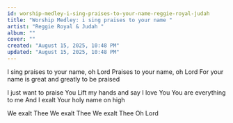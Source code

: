 ```yaml
---
id: worship-medley-i-sing-praises-to-your-name-reggie-royal-judah
title: "Worship Medley: i sing praises to your name "
artist: "Reggie Royal & Judah "
album: ""
cover: ""
created: "August 15, 2025, 10:48 PM"
updated: "August 15, 2025, 10:48 PM"
---
```


I sing praises to your name, oh Lord
Praises to your name, oh Lord
For your name is great and greatly to be praised

I just want to praise You
Lift my hands and say I love You
You are everything to me
And I exalt Your holy name on high

We exalt Thee
We exalt Thee 
We exalt Thee 
Oh Lord